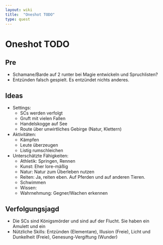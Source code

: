 ```yaml
---
layout: wiki
title:  "Oneshot TODO"
type: quest
---
```


# Oneshot TODO
## Pre
- Schamane/Barde auf 2 runter bei Magie entwickeln und Spruchlisten?
- Entzünden falsch gespielt. Es entzündet nichts anderes.

## Ideas
- Settings:
  - SCs werden verfolgt
  - Gruft mit vielen Fallen
  - Handelskogge auf See
  - Route über unwirtliches Gebirge (Natur, Klettern)
- Aktivitäten:
  - Kämpfen
  - Leute überzeugen
  - Listig rumschleichen
- Unterschätzte Fähigkeiten:
  - Athletik: Springen, Rennen
  - Kunst: Eher lore-mäßig
  - Natur: Natur zum Überleben nutzen
  - Reiten: Ja, reiten eben. Auf Pferden und auf anderen Tieren.
  - Schwimmen 
  - Wissen: 
  - Wahrnehmung: Gegner/Wachen erkennen

## Verfolgungsjagd
- Die SCs sind Königsmörder und sind auf der Flucht. Sie haben ein Amulett und ein
- Nützliche Skills: Entzünden (Elementare), Illusion (Freie), Licht und Dunkelheit (Freie), Genesung-Vergiftung (Wunder)